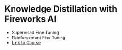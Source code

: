 # Knowledge Distillation with Fireworks AI

- Supervised Fine Tuning
- Reinforcement Fine Tuning
- [Link to Course](https://docs.fireworks.ai/examples/knowledge-distillation)
